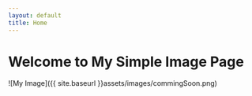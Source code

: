 ```yaml
---
layout: default
title: Home
---
```


# Welcome to My Simple Image Page

![My Image]({{ site.baseurl }}assets/images/commingSoon.png)
